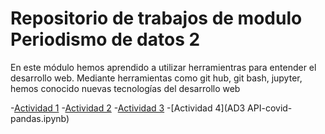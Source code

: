 # Repositorio de trabajos de modulo Periodismo de datos 2

En este módulo hemos aprendido a utilizar herramientras para entender el desarrollo web. Mediante herramientas como git hub, git bash, jupyter, hemos conocido nuevas tecnologías del desarrollo web

-[Actividad 1](ad1.md)
-[Actividad 2](ad2.md)
-[Actividad 3](ad3.md)
-[Actividad 4](AD3 API-covid-pandas.ipynb)


